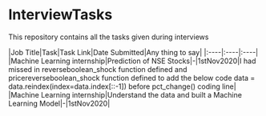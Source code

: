 # InterviewTasks
This repository contains all the tasks given during interviews

|Job Title|Task|Task Link|Date Submitted|Any thing to say|
|:----|:----|:----|
|Machine Learning internship|Prediction of NSE Stocks|-|1stNov2020|I had missed in reverseboolean_shock function defined and pricereverseboolean_shock function defined to add the below code
data = data.reindex(index=data.index[::-1])
before pct_change() coding line|
|Machine Learning internship|Understand the data and built a Machine Learning Model|-|1stNov2020|

